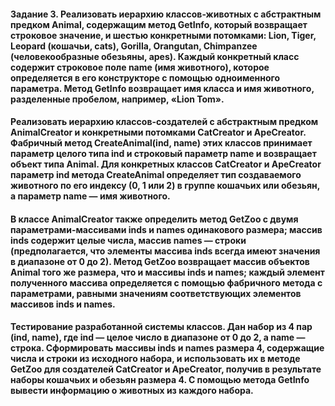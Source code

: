 #### Задание 3. Реализовать иерархию классов-животных с абстрактным предком Animal, содержащим метод GetInfo, который возвращает строковое значение, и шестью конкретными потомками: Lion, Tiger, Leopard (кошачьи, cats), Gorilla, Orangutan, Chimpanzee (человекообразные обезьяны, apes). Каждый конкретный класс содержит строковое поле name (имя животного), которое определяется в его конструкторе с помощью одноименного параметра. Метод GetInfo возвращает имя класса и имя животного, разделенные пробелом, например, «Lion Tom».

#### Реализовать иерархию классов-создателей с абстрактным предком AnimalCreator и конкретными потомками CatCreator и ApeCreator. Фабричный метод CreateAnimal(ind, name) этих классов принимает параметр целого типа ind и строковый параметр name и возвращает объект типа Animal. Для конкретных классов CatCreator и ApeCreator параметр ind метода CreateAnimal определяет тип создаваемого животного по его индексу (0, 1 или 2) в группе кошачьих или обезьян, а параметр name — имя животного.

#### В классе AnimalCreator также определить метод GetZoo с двумя параметрами-массивами inds и names одинакового размера; массив inds содержит целые числа, массив names — строки (предполагается, что элементы массива inds всегда имеют значения в диапазоне от 0 до 2). Метод GetZoo возвращает массив объектов Animal того же размера, что и массивы inds и names; каждый элемент полученного массива определяется с помощью фабричного метода с параметрами, равными значениям соответствующих элементов массивов inds и names.

#### Тестирование разработанной системы классов. Дан набор из 4 пар (ind, name), где ind — целое число в диапазоне от 0 до 2, а name — строка. Сформировать массивы inds и names размера 4, содержащие числа и строки из исходного набора, и использовать их в методе GetZoo для создателей CatCreator и ApeCreator, получив в результате наборы кошачьих и обезьян размера 4. С помощью метода GetInfo вывести информацию о животных из каждого набора.